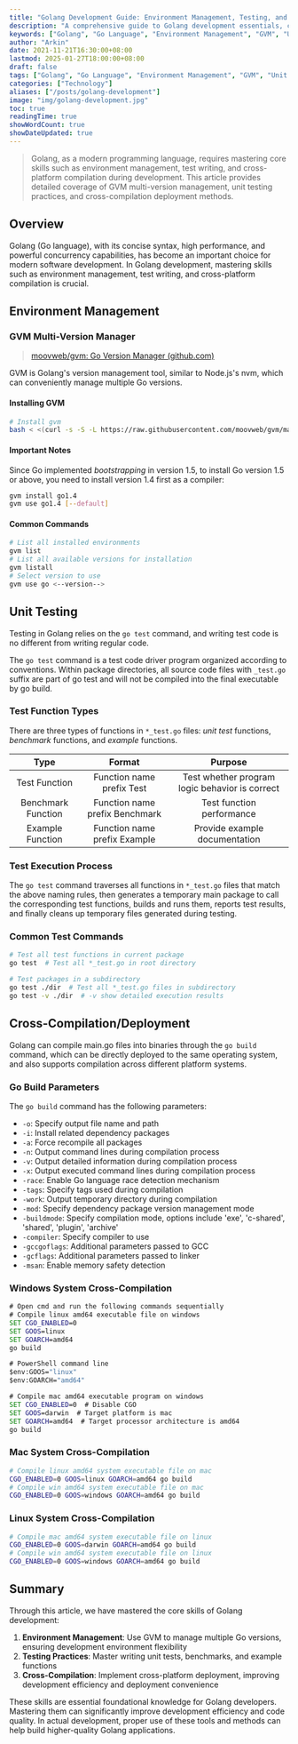 ```yaml
---
title: "Golang Development Guide: Environment Management, Testing, and Cross-Compilation"
description: "A comprehensive guide to Golang development essentials, covering GVM multi-version environment management, unit testing, benchmarking, example functions, and cross-platform compilation implementation"
keywords: ["Golang", "Go Language", "Environment Management", "GVM", "Unit Testing", "Cross-Compilation", "Development Guide", "Programming Fundamentals"]
author: "Arkin"
date: 2021-11-21T16:30:00+08:00
lastmod: 2025-01-27T18:00:00+08:00
draft: false
tags: ["Golang", "Go Language", "Environment Management", "GVM", "Unit Testing", "Cross-Compilation", "Development Guide"]
categories: ["Technology"]
aliases: ["/posts/golang-development"]
image: "img/golang-development.jpg"
toc: true
readingTime: true
showWordCount: true
showDateUpdated: true
---
```


> Golang, as a modern programming language, requires mastering core skills such as environment management, test writing, and cross-platform compilation during development. This article provides detailed coverage of GVM multi-version management, unit testing practices, and cross-compilation deployment methods.

## Overview

Golang (Go language), with its concise syntax, high performance, and powerful concurrency capabilities, has become an important choice for modern software development. In Golang development, mastering skills such as environment management, test writing, and cross-platform compilation is crucial.

## Environment Management

### GVM Multi-Version Manager

> [moovweb/gvm: Go Version Manager (github.com)](https://github.com/moovweb/gvm)

GVM is Golang's version management tool, similar to Node.js's nvm, which can conveniently manage multiple Go versions.

#### Installing GVM

```bash
# Install gvm
bash < <(curl -s -S -L https://raw.githubusercontent.com/moovweb/gvm/master/binscripts/gvm-installer)
```

#### Important Notes

Since Go implemented *bootstrapping* in version 1.5, to install Go version 1.5 or above, you need to install version 1.4 first as a compiler:

```bash
gvm install go1.4
gvm use go1.4 [--default]
```

#### Common Commands

```bash
# List all installed environments
gvm list
# List all available versions for installation
gvm listall
# Select version to use
gvm use go <--version-->
```

## Unit Testing

Testing in Golang relies on the `go test` command, and writing test code is no different from writing regular code.

The `go test` command is a test code driver program organized according to conventions. Within package directories, all source code files with `_test.go` suffix are part of go test and will not be compiled into the final executable by go build.

### Test Function Types

There are three types of functions in `*_test.go` files: *unit test* functions, *benchmark* functions, and *example* functions.

| Type | Format | Purpose |
|:------:|:-------------------:|:----------------------------:|
| Test Function | Function name prefix Test | Test whether program logic behavior is correct |
| Benchmark Function | Function name prefix Benchmark | Test function performance |
| Example Function | Function name prefix Example | Provide example documentation |

### Test Execution Process

The `go test` command traverses all functions in `*_test.go` files that match the above naming rules, then generates a temporary main package to call the corresponding test functions, builds and runs them, reports test results, and finally cleans up temporary files generated during testing.

### Common Test Commands

```bash
# Test all test functions in current package
go test  # Test all *_test.go in root directory

# Test packages in a subdirectory
go test ./dir  # Test all *_test.go files in subdirectory
go test -v ./dir  # -v show detailed execution results
```

## Cross-Compilation/Deployment

Golang can compile main.go files into binaries through the `go build` command, which can be directly deployed to the same operating system, and also supports compilation across different platform systems.

### Go Build Parameters

The `go build` command has the following parameters:

- `-o`: Specify output file name and path
- `-i`: Install related dependency packages
- `-a`: Force recompile all packages
- `-n`: Output command lines during compilation process
- `-v`: Output detailed information during compilation process
- `-x`: Output executed command lines during compilation process
- `-race`: Enable Go language race detection mechanism
- `-tags`: Specify tags used during compilation
- `-work`: Output temporary directory during compilation
- `-mod`: Specify dependency package version management mode
- `-buildmode`: Specify compilation mode, options include 'exe', 'c-shared', 'shared', 'plugin', 'archive'
- `-compiler`: Specify compiler to use
- `-gccgoflags`: Additional parameters passed to GCC
- `-gcflags`: Additional parameters passed to linker
- `-msan`: Enable memory safety detection

### Windows System Cross-Compilation

```cmd
# Open cmd and run the following commands sequentially
# Compile linux amd64 executable file on windows
SET CGO_ENABLED=0
SET GOOS=linux
SET GOARCH=amd64
go build

# PowerShell command line
$env:GOOS="linux"
$env:GOARCH="amd64"

# Compile mac amd64 executable program on windows
SET CGO_ENABLED=0  # Disable CGO
SET GOOS=darwin  # Target platform is mac
SET GOARCH=amd64  # Target processor architecture is amd64
go build
```

### Mac System Cross-Compilation

```bash
# Compile linux amd64 system executable file on mac
CGO_ENABLED=0 GOOS=linux GOARCH=amd64 go build
# Compile win amd64 system executable file on mac
CGO_ENABLED=0 GOOS=windows GOARCH=amd64 go build
```

### Linux System Cross-Compilation

```bash
# Compile mac amd64 system executable file on linux
CGO_ENABLED=0 GOOS=darwin GOARCH=amd64 go build
# Compile win amd64 system executable file on linux
CGO_ENABLED=0 GOOS=windows GOARCH=amd64 go build  
```

## Summary

Through this article, we have mastered the core skills of Golang development:

1. **Environment Management**: Use GVM to manage multiple Go versions, ensuring development environment flexibility
2. **Testing Practices**: Master writing unit tests, benchmarks, and example functions
3. **Cross-Compilation**: Implement cross-platform deployment, improving development efficiency and deployment convenience

These skills are essential foundational knowledge for Golang developers. Mastering them can significantly improve development efficiency and code quality. In actual development, proper use of these tools and methods can help build higher-quality Golang applications.
